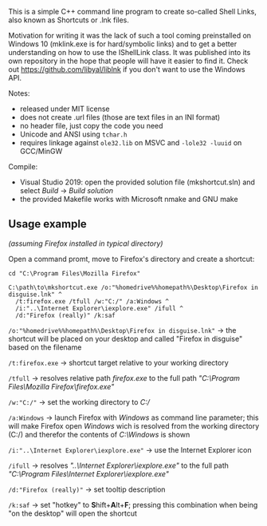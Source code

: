 This is a simple C++ command line program to create so-called Shell Links, also known as Shortcuts or .lnk files.

Motivation for writing it was the lack of such a tool coming preinstalled on Windows 10 (mklink.exe
is for hard/symbolic links) and to get a better understanding on how to use the IShellLink class.
It was published into its own repository in the hope that people will have it easier to find it.
Check out https://github.com/libyal/liblnk if you don't want to use the Windows API.

Notes:
* released under MIT license
* does not create .url files (those are text files in an INI format)
* no header file, just copy the code you need
* Unicode and ANSI using `tchar.h`
* requires linkage against `ole32.lib` on MSVC and `-lole32 -luuid` on GCC/MinGW

Compile:
* Visual Studio 2019: open the provided solution file (mkshortcut.sln) and select *Build* -> *Build solution*
* the provided Makefile works with Microsoft nmake and GNU make


Usage example
-------------
*(assuming Firefox installed in typical directory)*

Open a command promt, move to Firefox's directory and create a shortcut:
```
cd "C:\Program Files\Mozilla Firefox"

C:\path\to\mkshortcut.exe /o:"%homedrive%%homepath%\Desktop\Firefox in disguise.lnk" ^
  /t:firefox.exe /tfull /w:"C:/" /a:Windows ^
  /i:"..\Internet Explorer\iexplore.exe" /ifull ^
  /d:"Firefox (really)" /k:saf
```

`/o:"%homedrive%%homepath%\Desktop\Firefox in disguise.lnk"`
 -> the shortcut will be placed on your desktop and called "Firefox in disguise" based on the filename

`/t:firefox.exe` -> shortcut target relative to your working directory

`/tfull` -> resolves relative path *firefox.exe* to the full path *"C:\Program Files\Mozilla Firefox\firefox.exe"*

`/w:"C:/"` -> set the working directory to *C:/*

`/a:Windows` -> launch Firefox with *Windows* as command line parameter;
this will make Firefox open *Windows* wich is resolved from the working directory (C:/) and therefor the contents of *C:\Windows* is shown

`/i:"..\Internet Explorer\iexplore.exe"` -> use the Internet Explorer icon

`/ifull` -> resolves *"..\Internet Explorer\iexplore.exe"* to the full path *"C:\Program Files\Internet Explorer\iexplore.exe"*

`/d:"Firefox (really)"` -> set tooltip description

`/k:saf` -> set "hotkey" to **S**hift+**A**lt+**F**; pressing this combination when being "on the desktop" will open the shortcut


